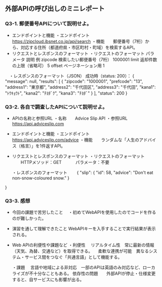 ## 外部APIの呼び出しのミニレポート
### Q3-1. 郵便番号APIについて説明せよ。
* エンドポイントと機能
  ・エンドポイント　　https://zipcloud.ibsnet.co.jp/api/search
  ・機能　　郵便番号（7桁）から、対応する住所（都道府県・市区町村・町域）を検索するAPI。
* リクエストとレスポンスのフォーマット
  ・リクエストのフォーマット
  パラメータ	説明	例
zipcode	検索したい郵便番号（7桁）	1000001
limit	返却件数の上限（省略可）	5
offset	ページネーション用	1

　・レスポンスのフォーマット（JSON）
成功時（status: 200）：
{
  "message": null,
  "results": [
    {
      "zipcode": "1000001",
      "prefcode": "13",
      "address1": "東京都",
      "address2": "千代田区",
      "address3": "千代田",
      "kana1": "ﾄｳｷｮｳﾄ",
      "kana2": "ﾁﾖﾀﾞｸ",
      "kana3": "ﾁﾖﾀﾞ"
    }
  ],
  "status": 200
}

### Q3-2. 各自で調査したAPIについて説明せよ。
* APIの名称と参照URL
  ・名称　　Advice Slip API
  ・参照URL　　https://api.adviceslip.com
* エンドポイントと機能
  ・エンドポイント　　https://api.adviceslip.com/advice
  ・機能　　ランダムな「人生のアドバイス（格言）」を1件返すAPI。
  
* リクエストとレスポンスのフォーマット
  ・リクエストのフォーマット
  　　HTTPメソッド：GET
　　　パラメータ：不要

  ・レスポンスのフォーマット
  　　{
  "slip": {
    "id": 58,
    "advice": "Don't eat non-snow-coloured snow."
  }

}
### Q3-3. 感想
* 今回の課題で苦労したこと
  　・初めてWebAPIを使用したのでコードを作るのが難しかった。
  
* 演習を通して理解できたこと
  WebAPIキーを入手することで実行結果が表示される。
  
* Web APIの利便性や課題など
  ・利便性
  　リアルタイム性　常に最新の情報（天気、為替、交通など）を取得できる。
  　柔軟な連携が可能　異なるシステム・サービス間をつなぐ「共通言語」として機能する。

  ・課題
  　言語や地域による非対応　一部のAPIは英語のみ対応など、ローカライズが不十分なこともある。
  依存性の問題　　外部APIが停止・仕様変更すると、自サービスにも影響が出る。

